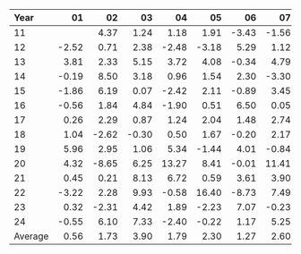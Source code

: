 | Year    |               01   |               02   |               03   |               04   |               05   |               06   |               07   |               08   |               09   |               10   |               11   |               12   |     Average       |     Yearly       |
|:--------|-------------------:|-------------------:|-------------------:|-------------------:|-------------------:|-------------------:|-------------------:|-------------------:|-------------------:|-------------------:|-------------------:|-------------------:|------------------:|-----------------:|
| 11      |                    |               4.37 |               1.24 |               1.18 |               1.91 |              -3.43 |              -1.56 |                    |              -2.47 |               3.83 |               5.06 |               3.98 |              1.41 |            16.93 |
| 12      |              -2.52 |               0.71 |               2.38 |              -2.48 |              -3.18 |               5.29 |               1.12 |               1.73 |               3.66 |              -0.09 |               0.62 |              -1.55 |              0.47 |             5.69 |
| 13      |               3.81 |               2.33 |               5.15 |               3.72 |               4.08 |              -0.34 |               4.79 |              -3.57 |               2.63 |               3.34 |               1.32 |               2.27 |              2.46 |            29.53 |
| 14      |              -0.19 |               8.50 |               3.18 |               0.96 |               1.54 |               2.30 |              -3.30 |               5.27 |              -2.39 |               3.88 |               3.39 |               0.51 |              1.97 |            23.64 |
| 15      |              -1.86 |               6.19 |               0.07 |              -2.42 |               2.11 |              -0.89 |               3.45 |              -7.46 |               5.08 |               3.88 |               1.80 |              -1.66 |              0.69 |             8.29 |
| 16      |              -0.56 |               1.84 |               4.84 |              -1.90 |               0.51 |               6.50 |               0.05 |              -1.25 |              -1.14 |              -1.76 |               2.93 |               2.13 |              1.02 |            12.19 |
| 17      |               0.26 |               2.29 |               0.87 |               1.24 |               2.04 |               1.48 |               2.74 |               0.46 |               2.51 |               3.61 |               1.72 |              -1.43 |              1.48 |            17.79 |
| 18      |               1.04 |              -2.62 |              -0.30 |               0.50 |               1.67 |              -0.20 |               2.17 |               2.51 |              -0.79 |              -6.51 |               4.75 |              -4.78 |             -0.21 |            -2.56 |
| 19      |               5.96 |               2.95 |               1.06 |               5.34 |              -1.44 |               4.01 |              -0.84 |               4.11 |               2.59 |               0.94 |               1.59 |               2.20 |              2.37 |            28.47 |
| 20      |               4.32 |              -8.65 |               6.25 |              13.27 |               8.41 |              -0.01 |              11.41 |               6.21 |               1.04 |               1.92 |               1.43 |               1.72 |              3.94 |            47.32 |
| 21      |               0.45 |               0.21 |               8.13 |               6.72 |               0.59 |               3.61 |               3.90 |               2.99 |              -4.26 |               4.64 |               0.88 |               9.02 |              3.07 |            36.88 |
| 22      |              -3.22 |               2.28 |               9.93 |              -0.58 |              16.40 |              -8.73 |               7.49 |               1.30 |              -4.55 |              14.76 |               4.79 |              -1.54 |              3.19 |            38.33 |
| 23      |               0.32 |              -2.31 |               4.42 |               1.89 |              -2.23 |               7.07 |              -0.23 |               0.38 |              -4.41 |               0.12 |               5.68 |               2.35 |              1.09 |            13.05 |
| 24      |              -0.55 |               6.10 |               7.33 |              -2.40 |              -0.22 |               1.17 |               5.25 |               6.00 |               0.54 |              -3.98 |               0.73 |                    |              1.82 |            21.79 |
| Average |               0.56 |               1.73 |               3.90 |               1.79 |               2.30 |               1.27 |               2.60 |               1.44 |              -0.14 |               2.04 |               2.62 |               1.02 |              1.77 |            21.24 |